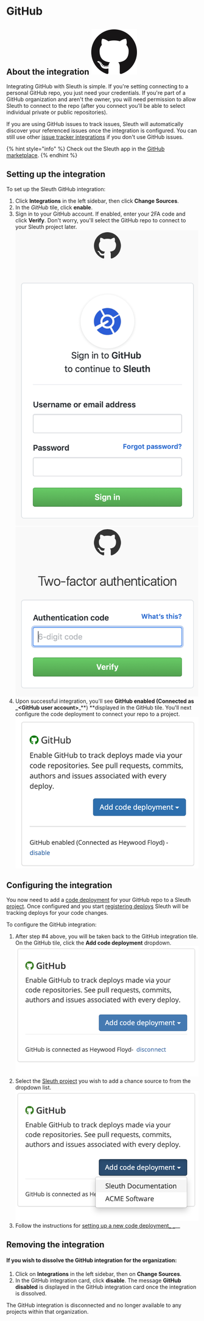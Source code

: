 # GitHub

## About the integration ![](../../.gitbook/assets/github-mark-120px-plus.png)

Integrating GitHub with Sleuth is simple. If you're setting connecting to a personal GitHub repo, you just need your credentials. If you're part of a GitHub organization and aren't the owner, you will need permission to allow Sleuth to connect to the repo (after you connect you'll be able to select individual private or public repositories).

If you are using GitHub issues to track issues, Sleuth will automatically discover your referenced issues once the integration is configured. You can still use other [issue tracker integrations](../issue-trackers/) if you don't use GitHub issues.

{% hint style="info" %}
Check out the Sleuth app in the [GitHub marketplace](https://github.com/marketplace/sleuth-deployment-tracking).
{% endhint %}

## Setting up the integration

To set up the Sleuth GitHub integration: 

1. Click **Integrations** in the left sidebar, then click **Change Sources**. 
2. In the _GitHub_ tile, click **enable**. 
3. Sign in to your GitHub account. If enabled, enter your 2FA code and click **Verify**. Don't worry, you'll select the GitHub repo to connect to your Sleuth project later. \
    ![](../../.gitbook/assets/github-signin.png)  ![](../../.gitbook/assets/github-2fa.png) 
4. Upon successful integration, you'll see **GitHub enabled (Connected as **_**\<GitHub user account>**_**) **displayed in the GitHub tile. You'll next configure the code deployment to connect your repo to a project.\
    ![](../../.gitbook/assets/github-enabled.png) 

## Configuring the integration

You now need to add a [code deployment](../../modeling-your-deployments/code-deployments/) for your GitHub repo to a Sleuth [project](../../modeling-your-deployments/projects/). Once configured and you start [registering deploys](../../modeling-your-deployments/code-deployments/how-to-register-a-deploy.md) Sleuth will be tracking deploys for your code changes.

To configure the GitHub integration: 

1. After step #4 above, you will be taken back to the GitHub integration tile. On the GitHub tile, click the **Add code deployment** dropdown. \
    ![](../../.gitbook/assets/github-add-code-deployment.png) 
2. Select the [Sleuth project](../../modeling-your-deployments/projects/) you wish to add a chance source to from the dropdown list. \
    ![](../../.gitbook/assets/github-add-code-deployment-withdropdown.png) 
3. Follow the instructions for [setting up a new code deployment_ _](../../settings/project/code-deployments.md)__

## Removing the integration

#### If you wish to dissolve the GitHub integration for the organization: 

1. Click on **Integrations** in the left sidebar, then on **Change Sources**. 
2. In the GitHub integration card, click **disable**. The message **GitHub disabled** is displayed in the GitHub integration card once the integration is dissolved.

The GitHub integration is disconnected and no longer available to any projects within that organization. 
